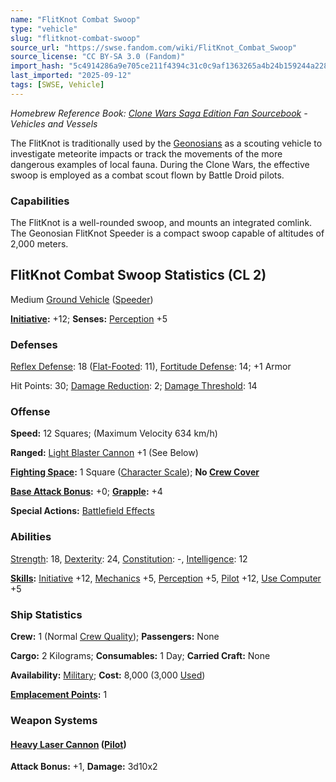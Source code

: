 ```yaml
---
name: "FlitKnot Combat Swoop"
type: "vehicle"
slug: "flitknot-combat-swoop"
source_url: "https://swse.fandom.com/wiki/FlitKnot_Combat_Swoop"
source_license: "CC BY-SA 3.0 (Fandom)"
import_hash: "5c4914286a9e705ce211f4394c31c0c9af1363265a4b24b159244a2285fc7105"
last_imported: "2025-09-12"
tags: [SWSE, Vehicle]
---
```

*Homebrew Reference Book: [Clone Wars Saga Edition Fan Sourcebook](https://swse.fandom.com/wiki/Clone_Wars_Saga_Edition_Fan_Sourcebook) - Vehicles and Vessels*

The FlitKnot is traditionally used by the [Geonosians](https://swse.fandom.com/wiki/Geonosians) as a scouting vehicle to investigate meteorite impacts or track the movements of the more dangerous examples of local fauna. During the Clone Wars, the effective swoop is employed as a combat scout flown by Battle Droid pilots.

### Capabilities
The FlitKnot is a well-rounded swoop, and mounts an integrated comlink. The Geonosian FlitKnot Speeder is a compact swoop capable of altitudes of 2,000 meters.

## FlitKnot Combat Swoop Statistics (CL 2)
Medium [Ground Vehicle](https://swse.fandom.com/wiki/Ground_Vehicle) ([Speeder](https://swse.fandom.com/wiki/Speeder))

**[Initiative](https://swse.fandom.com/wiki/Initiative):** +12; **Senses:** [Perception](https://swse.fandom.com/wiki/Perception) +5
### Defenses
[Reflex Defense](https://swse.fandom.com/wiki/Reflex_Defense_(Vehicles)): 18 ([Flat-Footed](https://swse.fandom.com/wiki/Flat-Footed): 11), [Fortitude Defense](https://swse.fandom.com/wiki/Fortitude_Defense_(Vehicles)): 14; +1 Armor

Hit Points: 30; [Damage Reduction](https://swse.fandom.com/wiki/Damage_Reduction): 2; [Damage Threshold](https://swse.fandom.com/wiki/Damage_Threshold_(Vehicles)): 14

### Offense
**Speed:** 12 Squares; (Maximum Velocity 634 km/h)

**Ranged:** [Light Blaster Cannon](https://swse.fandom.com/wiki/Light_Blaster_Cannon) +1 (See Below)

**[Fighting Space](https://swse.fandom.com/wiki/Fighting_Space):** 1 Square ([Character Scale](https://swse.fandom.com/wiki/Character_Scale)); **No [Crew Cover](https://swse.fandom.com/wiki/Crew_Cover)**

**[Base Attack Bonus](https://swse.fandom.com/wiki/Base_Attack_Bonus):** +0; **[Grapple](https://swse.fandom.com/wiki/Grapple):** +4

**Special Actions:** [Battlefield Effects](https://swse.fandom.com/wiki/Battlefield_Effects)
### Abilities
[Strength](https://swse.fandom.com/wiki/Strength): 18, [Dexterity](https://swse.fandom.com/wiki/Dexterity): 24, [Constitution](https://swse.fandom.com/wiki/Constitution): -, [Intelligence](https://swse.fandom.com/wiki/Intelligence): 12

**[Skills](https://swse.fandom.com/wiki/Skills):** [Initiative](https://swse.fandom.com/wiki/Initiative) +12, [Mechanics](https://swse.fandom.com/wiki/Mechanics) +5, [Perception](https://swse.fandom.com/wiki/Perception) +5, [Pilot](https://swse.fandom.com/wiki/Pilot) +12, [Use Computer](https://swse.fandom.com/wiki/Use_Computer) +5
### Ship Statistics
**Crew:** 1 (Normal [Crew Quality](https://swse.fandom.com/wiki/Crew_Quality)); **Passengers:** None

**Cargo:** 2 Kilograms; **Consumables:** 1 Day; **Carried Craft:** None

**Availability:** [Military](https://swse.fandom.com/wiki/Military); **Cost:** 8,000 (3,000 [Used](https://swse.fandom.com/wiki/Used))

**[Emplacement Points](https://swse.fandom.com/wiki/Emplacement_Points):** 1
### Weapon Systems
#### **[Heavy Laser Cannon](https://swse.fandom.com/wiki/Heavy_Laser_Cannon) ([Pilot](https://swse.fandom.com/wiki/Pilot_(Vehicle_Combat)))**
**Attack Bonus:** +1, **Damage:** 3d10x2